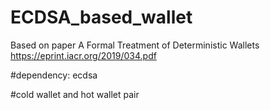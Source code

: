# ECDSA_based_wallet
Based on paper A Formal Treatment of Deterministic Wallets 
https://eprint.iacr.org/2019/034.pdf

#dependency:
ecdsa

#cold wallet and hot wallet pair
